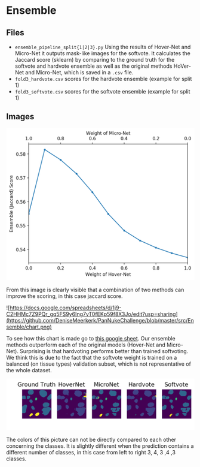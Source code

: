 # Ensemble

## Files
* `ensemble_pipeline_split{1|2|3}.py`
  Using the results of Hover-Net and Micro-Net it outputs mask-like images for the softvote. It calculates the Jaccard score (sklearn) by comparing to the ground truth for the softvote and hardvote ensemble as well as the original methods HoVer-Net and Micro-Net, which is saved in a `.csv` file.
* `fold3_hardvote.csv` scores for the hardvote ensemble (example for split 1)
* `fold3_softvote.csv` scores for the softvote ensemble (example for split 1)

## Images
![](https://github.com/DeniseMeerkerk/PanNukeChallenge/blob/master/src/Ensemble/example_score_weight.png)

From this image is clearly visible that a combination of two methods can improve the scoring, in this case jaccard score.

![https://docs.google.com/spreadsheets/d/1j9-C2HHMc7Z9PQr_gq5FS9y6Ing7vT0fEKp59f8X3Jo/edit?usp=sharing](https://github.com/DeniseMeerkerk/PanNukeChallenge/blob/master/src/Ensemble/chart.png)

To see how this chart is made go to [this google sheet](https://docs.google.com/spreadsheets/d/1j9-C2HHMc7Z9PQr_gq5FS9y6Ing7vT0fEKp59f8X3Jo/edit?usp=sharing). Our ensemble methods outperform each of the original models (Hover-Net and Micro-Net). Surprising is that hardvoting performs better than trained softvoting. We think this is due to the fact that the softvote weight is trained on a balanced (on tissue types) validation subset, which is not representative of the whole dataset.


![](https://github.com/DeniseMeerkerk/PanNukeChallenge/blob/master/src/Ensemble/exampleresult2.png)

The colors of this picture can not be directly compared to each other concerning the classes. It is slightly different when the prediction contains a different number of classes, in this case from left to right 3, 4, 3 ,4 ,3 classes.
